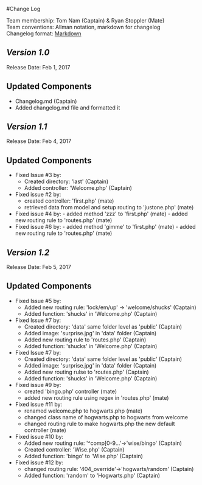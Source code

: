 #Change Log

Team membership:  Tom Nam (Captain) & Ryan Stoppler (Mate)  
Team conventions: Allman notation, markdown for changelog  
Changelog format: [Markdown](https://github.com/adam-p/markdown-here/wiki/Markdown-Cheatsheet) 


## *Version 1.0*

Release Date: Feb 1, 2017

## Updated Components

  - Changelog.md 	(Captain)
  - Added changelog.md file and formatted it
  
## *Version 1.1*

Release Date: Feb 4, 2017

## Updated Components

  - Fixed Issue #3 by:
	- Created directory: 'last' 		(Captain)
	- Added controller: 'Welcome.php'	(Captain)
  - Fixed issue #2 by:
	- created controller: 'first.php'                                (mate)
	- retrieved data from model and setup routing to 'justone.php'   (mate)
  - Fixed issue #4 by:
        - added method 'zzz' to 'first.php'                              (mate)
        - added new routing rule to 'routes.php'                         (mate)
  - Fixed issue #6 by:
        - added method 'gimme' to 'first.php'                            (mate)
        - added new routing rule to 'routes.php'                         (mate)

## *Version 1.2*

Release Date: Feb 5, 2017

## Updated Components

  - Fixed Issue #5 by:
	- Added new routing rule: 'lock/em/up' -> 'welcome/shucks'	(Captain)
	- Added function: 'shucks' in 'Welcome.php'					(Captain)
  - Fixed Issue #7 by:
	- Created directory: 'data' same folder level as 'public'	(Captain)
	- Added image: 'surprise.jpg' in 'data' folder				(Captain)
	- Added new routing rule to 'routes.php'					(Captain)
	- Added function: 'shucks' in 'Welcome.php'					(Captain)
  - Fixed Issue #7 by:
	- Created directory: 'data' same folder level as 'public'	(Captain)
	- Added image: 'surprise.jpg' in 'data' folder				(Captain)
	- Added new routing rulse to 'routes.php'					(Captain)
	- Added function: 'shucks' in 'Welcome.php'					(Captain)
  - Fixed issue #9 by:
	- created 'bingo.php' controller                                (mate)
	- added new routing rule using regex in 'routes.php'            (mate)
  - Fixed issue #11 by:
	- renamed welcome.php to hogwarts.php                                  (mate)
	- changed class name of hogwarts.php to hogwarts from welcome
	- changed routing rule to make hogwarts.php the new default controller (mate)
  - Fixed issue #10 by:
	- Added new routing rule: '^comp[0-9...'->'wise/bingo'		(Captain)
	- Created controller: 'Wise.php'							(Captain)
	- Added function: 'bingo' to 'Wise.php'						(Captain)
  - Fixed issue #12 by:
	- changed routing rule: '404_override'->'hogwarts/random'	(Captain)
	- Added function: 'random' to 'Hogwarts.php'				(Captain)
  
  
